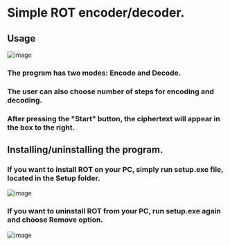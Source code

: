 ﻿# Simple ROT encoder/decoder.

## Usage

![image](https://user-images.githubusercontent.com/48157106/174773627-86f34ac2-97d5-4375-a9bb-25e8cd5908eb.png)

### The program has two modes: Encode and Decode.

### The user can also choose number of steps for encoding and decoding.

### After pressing the "Start" button, the ciphertext will appear in the box to the right.
 

## Installing/uninstalling the program.

### If you want to install ROT on your PC, simply run setup.exe file, located in the Setup folder.
![image](https://user-images.githubusercontent.com/48157106/174779897-2bca3500-b459-4eb6-adb8-959f4a0a3ab5.png)

### If you want to uninstall ROT from your PC, run setup.exe again and choose Remove option.
![image](https://user-images.githubusercontent.com/48157106/174780053-3ce0e39c-b2b9-4dc6-aa97-591f20d72edc.png)